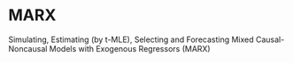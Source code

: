 # MARX
Simulating, Estimating (by t-MLE), Selecting and Forecasting Mixed Causal-Noncausal Models with Exogenous Regressors (MARX)
